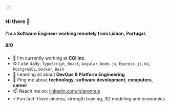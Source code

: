 <a href="https://www.linkedin.com/in/aronreis/">
    <img src="https://github.com/aronreisx/aronreisx/blob/main/logo.png" width="4%">
</a>

### Hi there 👋

#### I'm a Software Engineer working remotely from Lisbon, Portugal.

##### BIO

- 🏢 I'm currently working at **CGI Inc.**
- ⚙️ I use daily: `TypeScript`, `React`, `Angular`, `Node.js`, `Express.js`, `Go`, `PostgreSQL`, `Docker`, `Bash`
- 🌱 Learning all about **DevOps & Platform Engineering**
- 💬 Ping me about **technology**, **software development**, **computers**, **career**
- 📫 Reach me on: [linkedin.com/in/aronreis](https://linkedin.com/in/aronreis)
- ⚡️ Fun fact: I love cinema, strength training, 3D modeling and economics

